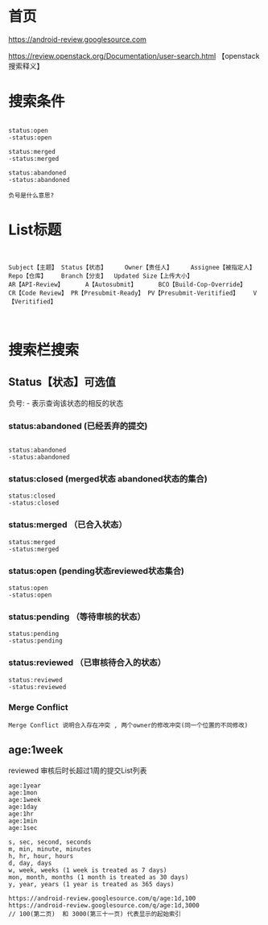 # 首页 
https://android-review.googlesource.com

https://review.openstack.org/Documentation/user-search.html   【openstack 搜索释义】






# 搜索条件

```

status:open
-status:open

status:merged
-status:merged

status:abandoned
-status:abandoned

负号是什么意思?
```


# List标题
```


Subject【主题】	Status【状态】     Owner【责任人】	  Assignee【被指定人】	  
Repo【仓库】 	Branch【分支】	Updated	Size【上传大小】	 
AR【API-Review】   	A【Autosubmit】	   BCO【Build-Cop-Override】
CR【Code Review】	PR【Presubmit-Ready】	PV【Presubmit-Veritified】	V【Veritified】



```

# 搜索栏搜索

## Status【状态】可选值
负号: -  表示查询该状态的相反的状态

###  status:abandoned   (已经丢弃的提交)

```

status:abandoned
-status:abandoned

```


### status:closed  (merged状态 abandoned状态的集合) 
```
status:closed
-status:closed
```

###  status:merged  （已合入状态）
```
status:merged      
-status:merged
```

###  status:open (pending状态reviewed状态集合)

```
status:open
-status:open
```

###  status:pending （等待审核的状态）
```
status:pending
-status:pending
```

###  status:reviewed  （已审核待合入的状态）

```
status:reviewed
-status:reviewed
```

###  Merge Conflict
```
Merge Conflict 说明合入存在冲突 , 两个owner的修改冲突(同一个位置的不同修改)

```



## age:1week    
reviewed 审核后时长超过1周的提交List列表
```
age:1year
age:1mon
age:1week
age:1day
age:1hr
age:1min
age:1sec

s, sec, second, seconds
m, min, minute, minutes
h, hr, hour, hours
d, day, days
w, week, weeks (1 week is treated as 7 days)
mon, month, months (1 month is treated as 30 days)
y, year, years (1 year is treated as 365 days)

https://android-review.googlesource.com/q/age:1d,100
https://android-review.googlesource.com/q/age:1d,3000                // 100(第二页)  和 3000(第三十一页) 代表显示的起始索引


```